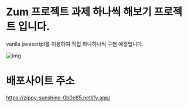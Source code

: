 # Zum 프로젝트 과제 하나씩 해보기 프로젝트 입니다.

vanila javascript를 이용하여 직접 하나하나씩 구현 예정입니다.

![img](https://cdn.discordapp.com/attachments/1039063117780488226/1092374379737919510/4.png)

# 배포사이트 주소

https://zippy-sunshine-0b0e85.netlify.app/
